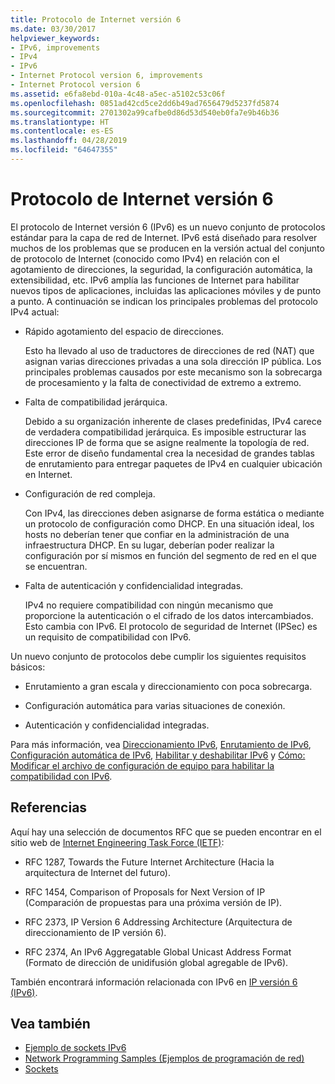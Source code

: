 ```yaml
---
title: Protocolo de Internet versión 6
ms.date: 03/30/2017
helpviewer_keywords:
- IPv6, improvements
- IPv4
- IPv6
- Internet Protocol version 6, improvements
- Internet Protocol version 6
ms.assetid: e6fa8ebd-010a-4c48-a5ec-a5102c53c06f
ms.openlocfilehash: 0851ad42cd5ce2dd6b49ad7656479d5237fd5874
ms.sourcegitcommit: 2701302a99cafbe0d86d53d540eb0fa7e9b46b36
ms.translationtype: HT
ms.contentlocale: es-ES
ms.lasthandoff: 04/28/2019
ms.locfileid: "64647355"
---
```

# <a name="internet-protocol-version-6"></a>Protocolo de Internet versión 6
El protocolo de Internet versión 6 (IPv6) es un nuevo conjunto de protocolos estándar para la capa de red de Internet. IPv6 está diseñado para resolver muchos de los problemas que se producen en la versión actual del conjunto de protocolo de Internet (conocido como IPv4) en relación con el agotamiento de direcciones, la seguridad, la configuración automática, la extensibilidad, etc. IPv6 amplía las funciones de Internet para habilitar nuevos tipos de aplicaciones, incluidas las aplicaciones móviles y de punto a punto. A continuación se indican los principales problemas del protocolo IPv4 actual:  
  
- Rápido agotamiento del espacio de direcciones.  
  
     Esto ha llevado al uso de traductores de direcciones de red (NAT) que asignan varias direcciones privadas a una sola dirección IP pública. Los principales problemas causados por este mecanismo son la sobrecarga de procesamiento y la falta de conectividad de extremo a extremo.  
  
- Falta de compatibilidad jerárquica.  
  
     Debido a su organización inherente de clases predefinidas, IPv4 carece de verdadera compatibilidad jerárquica. Es imposible estructurar las direcciones IP de forma que se asigne realmente la topología de red. Este error de diseño fundamental crea la necesidad de grandes tablas de enrutamiento para entregar paquetes de IPv4 en cualquier ubicación en Internet.  
  
- Configuración de red compleja.  
  
     Con IPv4, las direcciones deben asignarse de forma estática o mediante un protocolo de configuración como DHCP. En una situación ideal, los hosts no deberían tener que confiar en la administración de una infraestructura DHCP. En su lugar, deberían poder realizar la configuración por sí mismos en función del segmento de red en el que se encuentran.  
  
- Falta de autenticación y confidencialidad integradas.  
  
     IPv4 no requiere compatibilidad con ningún mecanismo que proporcione la autenticación o el cifrado de los datos intercambiados. Esto cambia con IPv6. El protocolo de seguridad de Internet (IPSec) es un requisito de compatibilidad con IPv6.  
  
 Un nuevo conjunto de protocolos debe cumplir los siguientes requisitos básicos:  
  
- Enrutamiento a gran escala y direccionamiento con poca sobrecarga.  
  
- Configuración automática para varias situaciones de conexión.  
  
- Autenticación y confidencialidad integradas.  
  
 Para más información, vea [Direccionamiento IPv6](../../../docs/framework/network-programming/ipv6-addressing.md), [Enrutamiento de IPv6](../../../docs/framework/network-programming/ipv6-routing.md), [Configuración automática de IPv6](../../../docs/framework/network-programming/ipv6-auto-configuration.md), [Habilitar y deshabilitar IPv6](../../../docs/framework/network-programming/enabling-and-disabling-ipv6.md) y [Cómo: Modificar el archivo de configuración de equipo para habilitar la compatibilidad con IPv6](../../../docs/framework/network-programming/how-to-modify-the-computer-configuration-file-to-enable-ipv6-support.md).  
  
## <a name="references"></a>Referencias  
 Aquí hay una selección de documentos RFC que se pueden encontrar en el sitio web de [Internet Engineering Task Force (IETF)](https://www.ietf.org/):  
  
- RFC 1287, Towards the Future Internet Architecture (Hacia la arquitectura de Internet del futuro).  
  
- RFC 1454, Comparison of Proposals for Next Version of IP (Comparación de propuestas para una próxima versión de IP).  
  
- RFC 2373, IP Version 6 Addressing Architecture (Arquitectura de direccionamiento de IP versión 6).  
  
- RFC 2374, An IPv6 Aggregatable Global Unicast Address Format (Formato de dirección de unidifusión global agregable de IPv6).  
  
 También encontrará información relacionada con IPv6 en [IP versión 6 (IPv6)](https://docs.microsoft.com/previous-versions/windows/it-pro/windows-server-2008-R2-and-2008/dd379498%28v=ws.10%29).  
  
## <a name="see-also"></a>Vea también

- [Ejemplo de sockets IPv6](https://docs.microsoft.com/previous-versions/dotnet/netframework-3.0/ms180981%28v=vs.85%29)
- [Network Programming Samples (Ejemplos de programación de red)](../../../docs/framework/network-programming/network-programming-samples.md)
- [Sockets](../../../docs/framework/network-programming/sockets.md)
